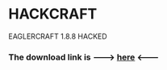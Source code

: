 # HACKCRAFT
EAGLERCRAFT 1.8.8 HACKED
### **The download link is ---> [here](https://github.com/MMM-tek/HACKCRAFT/blob/main/EAGLERX.html)** <---
